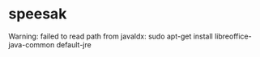 # speesak

Warning: failed to read path from javaldx:
sudo apt-get install libreoffice-java-common default-jre